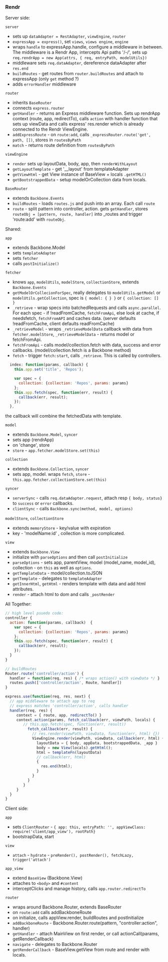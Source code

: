 ### Rendr

Server side:

`server` 
* sets up `dataAdapter = RestAdapter`, `viewEngine`, `router`
* `expressApp = express()`, set `views`, `views engine`, `engine`
* wraps `handle` to expressApp.handle, configure a middleware in between. The middleware is a Rendr App, intercepts Api paths '/-/', sets up `req.rendrApp = new App(attrs, { req, entryPath, modelUtils})` 
* middleware sets `req.dataAdapter`, dereference dataAdapter after `res.end`
* `buildRoutes` - get routes from `router.buildRoutes` and attach to expressApp (only `get` method ?)
* adds `errorHandler` middleware

`router`
* inherits `BaseRouter`
* connects `express.router`
* `getHandler` - returns an Express middleware function. Sets up rendrApp context (route, app, redirectTo), calls `action` with handler function that sets up viewData and calls express' res.render which is already connected to the Rendr ViewEngine.
* `addExpressRoute` - on `route:add`, calls `_expressRouter.route('get', path, [])`, stores in `routesByPath`
* `match` - returns route definition from `routesByPath`

`viewEngine`
* `render` sets up layoutData, body, app, then `renderWithLayout`
* `getLayoutTemplate` - get '__layout' from templateAdapter
* `getViewHtml` - get View instance of BaseView + locals `.getHTML()`
* `getBootstrappedData` - setup modelOrCollection data from locals.

`BaseRouter`
* extends `Backbone.Events`
* `buildRoutes` - loads `routes.js` and push into an array. Each call `route`
* `route` - split pattern into controller, action. gets `getHandler`, stores `routeObj = [pattern, route, handler]` into _routes and trigger 'route:add' with `routeObj`. 

Shared:

`app` 
* extends Backbone.Model
* sets `templateAdapter`
* sets `fetcher`
* calls `postInitialize()`

`fetcher`
* knows `app`, `modelUtils`, `modelStore`, `collectionStore`, extends `Backbone.Events`
* `getModelOrCollecionForSpec`, really delegates to `modelUtils.getModel` or `modelUtils.getCollection`, spec is `{ model: { } }` or `{ collection: [] }`
* `_retrieve` - wrap specs into batchedRequests and calls `async.parallel`. For each spec - if !readFromCache, `fetchFromApi`, else look at cache, if needsfetch, `fetchFromAPI` and caches data. (server defaults !readFromCache, client defaults readFromCache)
* `_retrieveModel` - wraps `_retrieveModelData` callback with data from `fetcher.modelStore`, `_retrieveModelData` - returns model or fetchFromApi.
* `fetchFromApi` - calls model/collection.fetch with data, success and error callbacks. (model/collection.fetch is a Backbone method)
* `fetch` - trigger `fetch:start`, calls `_retrieve`. This is called by controllers.  
```javascript
  index: function(params, callback) {
    this.app.set('title', 'Repos');

    var spec = {
      collection: {collection: 'Repos', params: params}
    };
    this.app.fetch(spec, function(err, result) {
      callback(err, result);
    });
  },
```
the callback will combine the fetchedData with template.

`model` 
* extends `Backbone.Model`, `syncer`
* sets app (rendrApp)
* on 'change', store
* `store` - `app.fetcher.modelStore.set(this)`

`collection`
* extends `Backbone.Collection`, `syncer`
* sets app, model. wraps `fetch`, `store` - `this.app.fetcher.collectionStore.set(this)`

`syncer`
* `serverSync` - calls `req.dataAdapter.request`, attach resp `{ body, status}` to `success` or `error` callbacks.
* `clientSync` - calls `Backbone.sync(method, model, options)`

`modelStore`, `collectionStore`
* extends `memoryStore` - key/value with expiration
* key - 'modelName:id' , collection is more complicated.

`view`
* extends `Backbone.View`
* initialize with `parseOptions` and then call `postInitialize`
* `parseOptions` - sets app, parentView, model (model_name, model_id), collection - on `this` as well as `options`.
* `getTemplateData` - model/collection.toJSON
* `getTemplate` - delegates to `templateAdapter`
* `getInnerHtml`, `getHtml` - renders template with data and add html attributes.
* `render` - attach html to dom and calls `_postRender` 

All Together:
```javascript
// high level psuedo code:
controller {
  action: function(params, callback)  {
    var spec = {
      collection: {collection: 'Repos', params: params}
    };
    this.app.fetch(spec, function(err, result) {
      callback(err, result);
    });
  }
}

// buildRoutes
Router.route('controller/action') {
  handler = function(req, res) { /* wraps action() with viewData */ }
  routes.push(['controller/action', Route, handler])
}

express.use(function(req, res, next) {
  // app middleware to attach app to req
  // express matches 'controller/action', calls handler
  handler(req, res) {
     context = { route, app, redirectTo() }
     context.action(params, fetch_callback(err, viewPath, locals) {
        // this.app.fetch(spec, function(err, result))
          fetch_callback(err, result) {
            // res.render(viewPath, viewData, function(err, html) {})
            ViewEngine.render(viewPath, viewData, callback(err, html) {}) {
              layoutData = { body, appData, bootstrappedData, _app }
              body = new View(locals).getHtml();
              html = templateFn(layoutData)
              // callback(err, html) 
              {
                res.end(html);
              }
            }
          }
        }
     }
  }
} 
```

Client side:

`app`
* sets `ClientRouter` - `{ app: this, entryPath: '', appViewClass: require('client/app_view'), rootPath}`
* bootstrapData, start

`view`
* `attach` - `hydrate` - `preRender(), postRender(), fetchLazy, trigger('attach')`

`app_view`
* extend `BaseView` (Backbone.View)
* attaches to `<body>` and `#content`
* interceptClicks and manage history, calls `app.router.redirectTo`

`router`
* wraps around Backbone.Router, extends BaseRouter
* on `route:add` calls addBackboneRoute
* on initialize, calls appView.render, buildRoutes and postInitialize
* `addBackboneRoute` - Backbone.Router.route(pattern, "controller:action", handler)
* `getHandler` - attach MainView on first render, or call actionCall(params, getRenderCallback)
* `navigate` - delegates to Backbone.Router
* `getRenderCallback` - BaseView.getView from route and render with locals.
